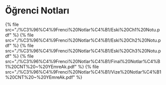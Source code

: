 # Öğrenci Notları

<!--Index-->

{% file src="./%C3%96%C4%9Frenci%20Notlar%C4%B1/Eski%20Ch1%20Notu.pdf" %}
{% file src="./%C3%96%C4%9Frenci%20Notlar%C4%B1/Eski%20Ch2%20Notu.pdf" %}
{% file src="./%C3%96%C4%9Frenci%20Notlar%C4%B1/Eski%20Ch3%20Notu.pdf" %}
{% file src="./%C3%96%C4%9Frenci%20Notlar%C4%B1/Final%20Notlar%C4%B1%20CNT%20~%20YEmreAk.pdf" %}
{% file src="./%C3%96%C4%9Frenci%20Notlar%C4%B1/Vize%20Notlar%C4%B1%20CNT%20~%20YEmreAk.pdf" %}

<!--Index-->
